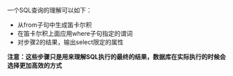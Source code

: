 一个SQL查询的理解可以如下：
* 从from子句中生成笛卡尔积
* 在笛卡尔积上面应用where子句指定的谓词
* 对步骤2的结果，输出select限定的属性

**注意：这些步骤只是用来理解SQL执行的最终的结果，数据库在实际执行的时候会选择更加高效的方式**